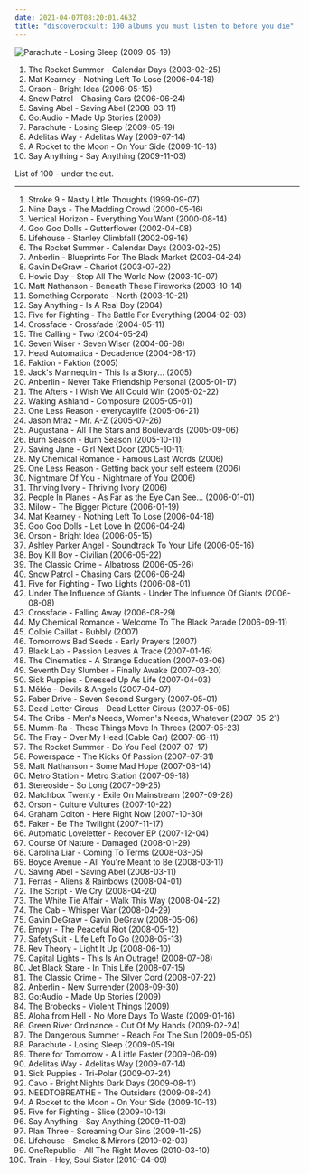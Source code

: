 ```yaml
---
date: 2021-04-07T08:20:01.463Z
title: "discoverockult: 100 albums you must listen to before you die"
---
```

![Parachute - Losing Sleep (2009-05-19)](https://img.discogs.com/-4k6yj9peG2QjouTMx-c71e6M7Y=/fit-in/600x593/filters:strip_icc():format(jpeg):mode_rgb():quality(90)/discogs-images/R-2001620-1454964915-3476.jpeg.jpg "Parachute - Losing Sleep (2009-05-19)")
<ol class="albums">
<li data-cover="http://coverartarchive.org/release/f0eca2ba-10ae-4144-a8f6-f2dafdec6dd0/26462812742-500.jpg" data-tags="alternative rock, pop rock, discoverockult" role="button">The Rocket Summer - Calendar Days (2003-02-25)</li>
<li data-cover="https://img.discogs.com/ihYWSmPw0AwWWyMFFIaHYTuzsU8=/fit-in/220x219/filters:strip_icc():format(jpeg):mode_rgb():quality(90)/discogs-images/R-2116301-1439610592-2602.jpeg.jpg" data-tags="mat kearney" role="button">Mat Kearney - Nothing Left To Lose (2006-04-18)</li>
<li data-cover="https://img.discogs.com/ZIJQDPnunFWSsXjP8IL6sBGTnGE=/fit-in/500x488/filters:strip_icc():format(jpeg):mode_rgb():quality(90)/discogs-images/R-730503-1290979096.jpeg.jpg" data-tags="rock" role="button">Orson - Bright Idea (2006-05-15)</li>
<li data-cover="https://img.discogs.com/T8PdE4vvENQ9bt6u49agyldw9lg=/fit-in/600x582/filters:strip_icc():format(jpeg):mode_rgb():quality(90)/discogs-images/R-982395-1180504827.jpeg.jpg" data-tags="snow patrol" role="button">Snow Patrol - Chasing Cars (2006-06-24)</li>
<li data-cover="http://coverartarchive.org/release/1f3b2e4d-4df3-46c6-82d5-d4c849dbe3a9/1805720468-500.jpg" data-tags="saving abel, rock" role="button">Saving Abel - Saving Abel (2008-03-11)</li>
<li data-cover="http://coverartarchive.org/release/9f3e5ea9-7f48-477b-ae0c-a01e7e7503e4/11255982828-500.jpg" data-tags="emo, discoverockult" role="button">Go:Audio - Made Up Stories (2009)</li>
<li data-cover="https://img.discogs.com/-4k6yj9peG2QjouTMx-c71e6M7Y=/fit-in/600x593/filters:strip_icc():format(jpeg):mode_rgb():quality(90)/discogs-images/R-2001620-1454964915-3476.jpeg.jpg" data-tags="pop, rock, alternative, alternative rock, piano rock, 00s, 2000s, album, purchased 09, discoverockult, american popular music, purchased 10" role="button">Parachute - Losing Sleep (2009-05-19)</li>
<li data-cover="http://coverartarchive.org/release/35d6ecf2-2a5d-41fd-9ab9-f5275b4fa5e6/3048236487-500.jpg" data-tags="alternative rock, hard rock, discoverockult" role="button">Adelitas Way - Adelitas Way (2009-07-14)</li>
<li data-cover="http://coverartarchive.org/release/24868a41-12af-4a5c-a0a3-2d4d954feb63/9398522036-500.jpg" data-tags="pop punk, 00s, discoverockult, a rocket to the moon" role="button">A Rocket to the Moon - On Your Side (2009-10-13)</li>
<li data-cover="http://coverartarchive.org/release/24ff3bfc-19aa-4440-bd03-36df63b55a93/14793758946-500.jpg" data-tags="alternative rock, indie, indie rock" role="button">Say Anything - Say Anything (2009-11-03)</li>
</ol>
List of 100 - under the cut.
<!-- more -->

_________________

<ol class="albums">
<li data-cover="http://coverartarchive.org/release/432b87c4-0711-49b6-96ba-135064d40cd2/28302129708-500.jpg" data-tags="90s, takes me back, cheffy, discoverockult, albums i worked on, reminds me of mom, xantica, loandbatch, albums in my collection" role="button">
Stroke 9 - Nasty Little Thoughts (1999-09-07)
</li>
<li data-cover="http://coverartarchive.org/release/73bf440a-5c61-4d8c-89d6-cf6c1cfc842c/1483745366-500.jpg" data-tags="rock" role="button">
Nine Days - The Madding Crowd (2000-05-16)
</li>
<li data-cover="http://coverartarchive.org/release/124490a2-3b9a-4177-9f0e-5645a59e0092/20616806771-500.jpg" data-tags="rock, 90s" role="button">
Vertical Horizon - Everything You Want (2000-08-14)
</li>
<li data-cover="http://coverartarchive.org/release/4f734750-4a00-35b4-a259-2c15093c83cc/10182730882-500.jpg" data-tags="rock, alternative rock, alternative" role="button">
Goo Goo Dolls - Gutterflower (2002-04-08)
</li>
<li data-cover="http://coverartarchive.org/release/d8f7afbc-673f-43fb-9fad-9ad035ccc939/26393514550-500.jpg" data-tags="rock, alternative rock" role="button">
Lifehouse - Stanley Climbfall (2002-09-16)
</li>
<li data-cover="http://coverartarchive.org/release/f0eca2ba-10ae-4144-a8f6-f2dafdec6dd0/26462812742-500.jpg" data-tags="alternative rock, pop rock, discoverockult" role="button">
The Rocket Summer - Calendar Days (2003-02-25)
</li>
<li data-cover="http://coverartarchive.org/release/d26724d4-cabd-4629-9583-e459051de88b/2278050105-500.jpg" data-tags="rock, alternative rock" role="button">
Anberlin - Blueprints For The Black Market (2003-04-24)
</li>
<li data-cover="http://coverartarchive.org/release/07d95118-de70-4ce2-9296-c0a919834e47/6247612410-500.jpg" data-tags="rock, pop rock" role="button">
Gavin DeGraw - Chariot (2003-07-22)
</li>
<li data-cover="http://coverartarchive.org/release/2d9065e5-de47-43ff-865f-42c110e7b6f6/6247631110-500.jpg" data-tags="singer-songwriter, acoustic" role="button">
Howie Day - Stop All The World Now (2003-10-07)
</li>
<li data-cover="http://coverartarchive.org/release/3d688fc2-ae3e-49c0-bdc8-49cd71c55874/21135321687-500.jpg" data-tags="singer-songwriter" role="button">
Matt Nathanson - Beneath These Fireworks (2003-10-14)
</li>
<li data-cover="https://via.placeholder.com/450" data-tags="piano rock" role="button">
Something Corporate - North (2003-10-21)
</li>
<li data-cover="http://coverartarchive.org/release/075e7ea9-d145-4b1e-9c2d-dce60ac1b0f2/12328012368-500.jpg" data-tags="indie rock, indie" role="button">
Say Anything - Is A Real Boy (2004)
</li>
<li data-cover="https://img.discogs.com/kX4vLOjPM9jqrmMJfSNH4xDLjPM=/fit-in/600x575/filters:strip_icc():format(jpeg):mode_rgb():quality(90)/discogs-images/R-479949-1514129327-4638.jpeg.jpg" data-tags="rock" role="button">
Five for Fighting - The Battle For Everything (2004-02-03)
</li>
<li data-cover="http://coverartarchive.org/release/407c509c-2bae-4912-882a-0a21e4a2263a/9609882295-500.jpg" data-tags="alternative rock, rock, hard rock" role="button">
Crossfade - Crossfade (2004-05-11)
</li>
<li data-cover="http://coverartarchive.org/release/1c44f484-d4de-348a-9df9-06de6e6d2c2b/5679624370-500.jpg" data-tags="rock, alternative, alternative rock, pop rock" role="button">
The Calling - Two (2004-05-24)
</li>
<li data-cover="https://img.discogs.com/IdL1JHbWFiV86Ap42gP0fFyCIB4=/fit-in/600x586/filters:strip_icc():format(jpeg):mode_rgb():quality(90)/discogs-images/R-6353074-1528281368-8135.jpeg.jpg" data-tags="alternative rock, discoverockult" role="button">
Seven Wiser - Seven Wiser (2004-06-08)
</li>
<li data-cover="http://coverartarchive.org/release/ab67e55a-087b-4320-962a-5154c6408097/2542058355-500.jpg" data-tags="dance-punk, head automatica" role="button">
Head Automatica - Decadence (2004-08-17)
</li>
<li data-cover="http://coverartarchive.org/release/1a0882a3-6ae2-4c6f-a6d4-3c43bd466223/26393038913-500.jpg" data-tags="alternative rock" role="button">
Faktion - Faktion (2005)
</li>
<li data-cover="https://img.discogs.com/8d8f8f69c0b35de09d8b8b063a3d2cd54dd9e234/images/spacer.gif" data-tags="jacks mannequin, discoverockult, the devil and the deep blue sea, just another folk singer, the way you look, the merch grrls, teh typos" role="button">
Jack's Mannequin - This Is a Story... (2005)
</li>
<li data-cover="http://coverartarchive.org/release/0158574e-e762-4a5f-a927-ad925172605d/17944620848-500.jpg" data-tags="alternative rock" role="button">
Anberlin - Never Take Friendship Personal (2005-01-17)
</li>
<li data-cover="http://coverartarchive.org/release/466db66a-76be-4409-8429-c4bf29dfbf09/24219190810-500.jpg" data-tags="christian rock" role="button">
The Afters - I Wish We All Could Win (2005-02-22)
</li>
<li data-cover="https://img.discogs.com/HeCVoF8Y4QFel9ypPxY6QwVkkng=/fit-in/280x280/filters:strip_icc():format(jpeg):mode_rgb():quality(90)/discogs-images/R-3819928-1345676693-3574.jpeg.jpg" data-tags="discoverockult" role="button">
Waking Ashland - Composure (2005-05-01)
</li>
<li data-cover="http://coverartarchive.org/release/c7244dff-d9c7-4dca-bcd3-86a99ed5ebdc/5808070833-500.jpg" data-tags="alternative, alternative rock" role="button">
One Less Reason - everydaylife (2005-06-21)
</li>
<li data-cover="http://coverartarchive.org/release/2659751f-9da5-4425-b070-457d8cf16567/6169026137-500.jpg" data-tags="pop, singer-songwriter" role="button">
Jason Mraz - Mr. A-Z (2005-07-26)
</li>
<li data-cover="http://coverartarchive.org/release/78e0a82c-f6e3-45fe-8f5c-190ae91bf357/5143039917-500.jpg" data-tags="rock, alternative, augustana" role="button">
Augustana - All The Stars and Boulevards (2005-09-06)
</li>
<li data-cover="https://img.discogs.com/EtJ7UVJM2wfeW_NfyeIrKr7MUxI=/fit-in/600x597/filters:strip_icc():format(jpeg):mode_rgb():quality(90)/discogs-images/R-2561674-1481812948-3004.jpeg.jpg" data-tags="alternative metal, nu metal, wants, discoverockult, hard nurock" role="button">
Burn Season - Burn Season (2005-10-11)
</li>
<li data-cover="http://coverartarchive.org/release/72daec59-4623-4343-b36c-eeed703575ee/13098458362-500.jpg" data-tags="debut, discoverockult, saving jane, discovered gems" role="button">
Saving Jane - Girl Next Door (2005-10-11)
</li>
<li data-cover="https://via.placeholder.com/450" data-tags="mcr" role="button">
My Chemical Romance - Famous Last Words (2006)
</li>
<li data-cover="http://coverartarchive.org/release/2d75db49-7e81-44e5-a62d-94fc503b51e1/5808070868-500.jpg" data-tags="emo, discoverockult" role="button">
One Less Reason - Getting back your self esteem (2006)
</li>
<li data-cover="http://coverartarchive.org/release/ca84182b-c2f1-462f-8945-2807299c0cad/20354021876-500.jpg" data-tags="indie" role="button">
Nightmare Of You - Nightmare of You (2006)
</li>
<li data-cover="https://img.discogs.com/QHEL4tbvuyDw1UB0JRnzqduSHeY=/fit-in/500x500/filters:strip_icc():format(jpeg):mode_rgb():quality(90)/discogs-images/R-4834565-1379116547-7916.jpeg.jpg" data-tags="indie, lesser known but amazing, discoverockult, rockadd" role="button">
Thriving Ivory - Thriving Ivory (2006)
</li>
<li data-cover="http://coverartarchive.org/release/f637afbe-802c-4bb7-88a0-8f09200185f4/15395870777-500.jpg" data-tags="classic rock, indie, rock, alternative rock, 00s, alternative pop-rock, hella good, discoverockult, amazing album, winduprecords" role="button">
People In Planes - As Far as the Eye Can See... (2006-01-01)
</li>
<li data-cover="http://coverartarchive.org/release/2129d4db-2711-40df-816c-e66efefefd6b/12321636891-500.jpg" data-tags="singer-songwriter, milow" role="button">
Milow - The Bigger Picture (2006-01-19)
</li>
<li data-cover="https://img.discogs.com/ihYWSmPw0AwWWyMFFIaHYTuzsU8=/fit-in/220x219/filters:strip_icc():format(jpeg):mode_rgb():quality(90)/discogs-images/R-2116301-1439610592-2602.jpeg.jpg" data-tags="mat kearney" role="button">
Mat Kearney - Nothing Left To Lose (2006-04-18)
</li>
<li data-cover="https://img.discogs.com/r_FBVFPof_yTZIlFN7aHXTpNi4A=/fit-in/600x600/filters:strip_icc():format(jpeg):mode_rgb():quality(90)/discogs-images/R-14246467-1570650643-7779.jpeg.jpg" data-tags="alternative, rock" role="button">
Goo Goo Dolls - Let Love In (2006-04-24)
</li>
<li data-cover="https://img.discogs.com/ZIJQDPnunFWSsXjP8IL6sBGTnGE=/fit-in/500x488/filters:strip_icc():format(jpeg):mode_rgb():quality(90)/discogs-images/R-730503-1290979096.jpeg.jpg" data-tags="rock" role="button">
Orson - Bright Idea (2006-05-15)
</li>
<li data-cover="http://coverartarchive.org/release/c40c66dc-d6a2-4746-bd9b-61b8ac735520/28019395112-500.jpg" data-tags="catchy, reality tv, discoverockult, diesunddas:-9, newrocktrackradio:-9" role="button">
Ashley Parker Angel - Soundtrack To Your Life (2006-05-16)
</li>
<li data-cover="https://img.discogs.com/goGcE-KNEUn3iTieD9J7XVAC5V4=/fit-in/598x599/filters:strip_icc():format(jpeg):mode_rgb():quality(90)/discogs-images/R-717884-1206294721.jpeg.jpg" data-tags="indie, indie rock" role="button">
Boy Kill Boy - Civilian (2006-05-22)
</li>
<li data-cover="http://coverartarchive.org/release/04554003-dbd8-49d0-b265-ae0fd722ec88/4889589228-500.jpg" data-tags="alternative rock, discoverockult" role="button">
The Classic Crime - Albatross (2006-05-26)
</li>
<li data-cover="https://img.discogs.com/T8PdE4vvENQ9bt6u49agyldw9lg=/fit-in/600x582/filters:strip_icc():format(jpeg):mode_rgb():quality(90)/discogs-images/R-982395-1180504827.jpeg.jpg" data-tags="snow patrol" role="button">
Snow Patrol - Chasing Cars (2006-06-24)
</li>
<li data-cover="http://coverartarchive.org/release/34a322de-e4ef-4861-a7ad-640644606d92/2503909808-500.jpg" data-tags="alternative rock" role="button">
Five for Fighting - Two Lights (2006-08-01)
</li>
<li data-cover="https://via.placeholder.com/450" data-tags="disco, electropop, pop, indie pop, electroclash, indietronica, discoverockult, makes me move my feets, dance and electronic, robot disco, liner recommends, nice album covers, dancing shoes on, electrofusion, daniels album collection, me time, suppie" role="button">
Under The Influence of Giants - Under The Influence Of Giants (2006-08-08)
</li>
<li data-cover="https://via.placeholder.com/450" data-tags="post-grunge, crossfade" role="button">
Crossfade - Falling Away (2006-08-29)
</li>
<li data-cover="https://via.placeholder.com/450" data-tags="alternative rock" role="button">
My Chemical Romance - Welcome To The Black Parade (2006-09-11)
</li>
<li data-cover="https://via.placeholder.com/450" data-tags="female vacalists, colbie female pop" role="button">
Colbie Caillat - Bubbly (2007)
</li>
<li data-cover="https://img.discogs.com/JDsAltUIKwyXurgABPb-FcHATlU=/fit-in/600x600/filters:strip_icc():format(jpeg):mode_rgb():quality(90)/discogs-images/R-10855452-1505417884-3802.jpeg.jpg" data-tags="discoverockult, arte" role="button">
Tomorrows Bad Seeds - Early Prayers (2007)
</li>
<li data-cover="https://img.discogs.com/IjgX6HbZB_u8yejgfP7sShfQzdU=/fit-in/600x596/filters:strip_icc():format(jpeg):mode_rgb():quality(90)/discogs-images/R-3111250-1325056223.jpeg.jpg" data-tags="discoverockult, rockadd, gritos no escuro" role="button">
Black Lab - Passion Leaves A Trace (2007-01-16)
</li>
<li data-cover="http://coverartarchive.org/release/15cb3b91-8377-4a26-8fb4-4cb2d19376a7/8255060472-500.jpg" data-tags="indie rock, indie" role="button">
The Cinematics - A Strange Education (2007-03-06)
</li>
<li data-cover="http://coverartarchive.org/release/5e426fa8-74fb-47ec-93df-944efb0d92df/4786675611-500.jpg" data-tags="christian, discoverockult, i love this band" role="button">
Seventh Day Slumber - Finally Awake (2007-03-20)
</li>
<li data-cover="http://coverartarchive.org/release/d4154364-8616-4603-b823-406e01443884/13686171413-500.jpg" data-tags="alternative rock, hard rock" role="button">
Sick Puppies - Dressed Up As Life (2007-04-03)
</li>
<li data-cover="http://coverartarchive.org/release/d797372b-c9db-34cc-98d1-d7b5ea6c32fd/6069527022-500.jpg" data-tags="pop rock, indierock" role="button">
Mêlée - Devils & Angels (2007-04-07)
</li>
<li data-cover="https://img.discogs.com/2QQQSdz5GimLgshkMoiaovdeY-g=/fit-in/600x595/filters:strip_icc():format(jpeg):mode_rgb():quality(90)/discogs-images/R-6441038-1419283893-5653.jpeg.jpg" data-tags="rock, punk, pop punk, discoverockult" role="button">
Faber Drive - Seven Second Surgery (2007-05-01)
</li>
<li data-cover="http://coverartarchive.org/release/ebf4fb20-e796-40eb-bb99-fa06e3a37cb3/7899092405-500.jpg" data-tags="alternative rock, progressive rock, lines, discoverockult, dead letter circus" role="button">
Dead Letter Circus - Dead Letter Circus (2007-05-05)
</li>
<li data-cover="http://coverartarchive.org/release/d3bcc9c4-179f-4810-92a8-99cb4e58a520/8765400755-500.jpg" data-tags="indie rock" role="button">
The Cribs - Men's Needs, Women's Needs, Whatever (2007-05-21)
</li>
<li data-cover="https://img.discogs.com/LS6YvLqJM42o_4j5uuWmBuDdLIo=/fit-in/600x594/filters:strip_icc():format(jpeg):mode_rgb():quality(90)/discogs-images/R-981546-1507239718-9950.jpeg.jpg" data-tags="indie, rock" role="button">
Mumm-Ra - These Things Move In Threes (2007-05-23)
</li>
<li data-cover="http://coverartarchive.org/release/b3ee7754-5095-4180-9714-fa42f5dfd06a/12102234555-500.jpg" data-tags="alternative" role="button">
The Fray - Over My Head (Cable Car) (2007-06-11)
</li>
<li data-cover="https://via.placeholder.com/450" data-tags="pop rock, pop punk" role="button">
The Rocket Summer - Do You Feel (2007-07-17)
</li>
<li data-cover="http://coverartarchive.org/release/84097af6-1f12-4d65-99e9-a064725e6eb4/18815227088-500.jpg" data-tags="happy, makes me wanna dance, discoverockult, make me feel happy, powerspace, suprizing good, jumpingonthebed, willgetthisalbumdefinitely, stephkicks, find yourself here" role="button">
Powerspace - The Kicks Of Passion (2007-07-31)
</li>
<li data-cover="http://coverartarchive.org/release/29e89c60-faff-4d58-8340-6e5d10b6b421/11894480075-500.jpg" data-tags="rock" role="button">
Matt Nathanson - Some Mad Hope (2007-08-14)
</li>
<li data-cover="http://coverartarchive.org/release/7e12a9c9-7397-4cfd-a515-5fa0fb0bc7d5/7170999378-500.jpg" data-tags="alternative, dance, electronic alternative, california in the summer" role="button">
Metro Station - Metro Station (2007-09-18)
</li>
<li data-cover="https://img.discogs.com/yLC8neE3FmyAUk_P6IYoZDj_9X0=/fit-in/600x594/filters:strip_icc():format(jpeg):mode_rgb():quality(90)/discogs-images/R-2265381-1273254827.jpeg.jpg" data-tags="rock, yum, discoverockult, stuff i need" role="button">
Stereoside - So Long (2007-09-25)
</li>
<li data-cover="http://coverartarchive.org/release/04343812-81cb-4561-a949-144c7ea6b097/9933764493-500.jpg" data-tags="rock" role="button">
Matchbox Twenty - Exile On Mainstream (2007-09-28)
</li>
<li data-cover="https://img.discogs.com/9hcuy9_oClTx_TAeGJXGj2-NYfg=/fit-in/500x494/filters:strip_icc():format(jpeg):mode_rgb():quality(90)/discogs-images/R-3670228-1339680603-3285.jpeg.jpg" data-tags="chillout, indie, rock, indie rock, pop rock, american, 00s, real good, discoverockult, sues fave, orson- radio" role="button">
Orson - Culture Vultures (2007-10-22)
</li>
<li data-cover="https://img.discogs.com/CPXmv1BJUTsGE8IerpvK-vZ2zac=/fit-in/500x500/filters:strip_icc():format(jpeg):mode_rgb():quality(90)/discogs-images/R-1125175-1194045109.jpeg.jpg" data-tags="rock, discoverockult, sveta reminds" role="button">
Graham Colton - Here Right Now (2007-10-30)
</li>
<li data-cover="http://coverartarchive.org/release/1f1817f1-0357-4f55-912b-1e4b052abaab/1158143504-500.jpg" data-tags="indie, rock, australian, aussie, sydney, discoverockult, good australian pop with substance" role="button">
Faker - Be The Twilight (2007-11-17)
</li>
<li data-cover="http://coverartarchive.org/release/de961eae-f2ea-4296-9dbb-86ecb46dbd4d/16693768625-500.jpg" data-tags="rock" role="button">
Automatic Loveletter - Recover EP (2007-12-04)
</li>
<li data-cover="https://img.discogs.com/wgW-Gl9oxI85XxJYPNafglHAyRo=/fit-in/300x300/filters:strip_icc():format(jpeg):mode_rgb():quality(90)/discogs-images/R-5732353-1401153362-7748.jpeg.jpg" data-tags="rock, alternative rock, 00s, discoverockult" role="button">
Course Of Nature - Damaged (2008-01-29)
</li>
<li data-cover="http://coverartarchive.org/release/deaac2cb-1514-4db1-982d-4fab7fc80039/9495466369-500.jpg" data-tags="rock, alternative rock, indie rock" role="button">
Carolina Liar - Coming To Terms (2008-03-05)
</li>
<li data-cover="http://coverartarchive.org/release/ad0b8bde-c241-4639-98f8-094cfe3745ed/4354600780-500.jpg" data-tags="discoverockult, boyce avenue" role="button">
Boyce Avenue - All You're Meant to Be (2008-03-11)
</li>
<li data-cover="http://coverartarchive.org/release/1f3b2e4d-4df3-46c6-82d5-d4c849dbe3a9/1805720468-500.jpg" data-tags="saving abel, rock" role="button">
Saving Abel - Saving Abel (2008-03-11)
</li>
<li data-cover="http://coverartarchive.org/release/9c60645e-049c-465c-94e9-90dc4fd0900e/20524117250-500.jpg" data-tags="calm, discoverockult, sun and moon and stars and outer space, rated 100, at times theatrical, soft yet powerful" role="button">
Ferras - Aliens & Rainbows (2008-04-01)
</li>
<li data-cover="https://via.placeholder.com/450" data-tags="pop" role="button">
The Script - We Cry (2008-04-20)
</li>
<li data-cover="https://img.discogs.com/ZGL0HhZKwQcKL-zWkq3hYjLC8Lc=/fit-in/300x300/filters:strip_icc():format(jpeg):mode_rgb():quality(90)/discogs-images/R-2444943-1284431336.jpeg.jpg" data-tags="powerpop" role="button">
The White Tie Affair - Walk This Way (2008-04-22)
</li>
<li data-cover="http://coverartarchive.org/release/1d053c05-b481-4812-80fc-ed68c8ab3411/24142272319-500.jpg" data-tags="alternative, the cab" role="button">
The Cab - Whisper War (2008-04-29)
</li>
<li data-cover="http://coverartarchive.org/release/e6454561-2af7-460b-9b8c-d482b7c8a49d/15751521122-500.jpg" data-tags="pop, pop rock, male vocalists" role="button">
Gavin DeGraw - Gavin DeGraw (2008-05-06)
</li>
<li data-cover="http://coverartarchive.org/release/ab7b1b02-6d20-450c-828f-d2d642d39205/2941985556-500.jpg" data-tags="hipster, discoverockult, worshipped by a legion of fags losers and failures" role="button">
Empyr - The Peaceful Riot (2008-05-12)
</li>
<li data-cover="https://via.placeholder.com/450" data-tags="rock" role="button">
SafetySuit - Life Left To Go (2008-05-13)
</li>
<li data-cover="http://coverartarchive.org/release/a70b5104-404e-45d9-9434-3aed259171a4/22921088025-500.jpg" data-tags="rock, hard rock" role="button">
Rev Theory - Light It Up (2008-06-10)
</li>
<li data-cover="http://coverartarchive.org/release/71f9f984-df10-4964-bcd6-1e464041cd05/4889578121-500.jpg" data-tags="christian rock, pop-punk, power-pop, discoverockult" role="button">
Capital Lights - This Is An Outrage! (2008-07-08)
</li>
<li data-cover="http://coverartarchive.org/release/956fa69d-ad04-4af3-8aaa-ad009beabc7a/15284749113-500.jpg" data-tags="alternative, wants, discoverockult" role="button">
Jet Black Stare - In This Life (2008-07-15)
</li>
<li data-cover="http://coverartarchive.org/release/6f72087a-1354-416d-9fc9-bb744f3bd5f5/4063077006-500.jpg" data-tags="discoverockult" role="button">
The Classic Crime - The Silver Cord (2008-07-22)
</li>
<li data-cover="https://img.discogs.com/q9M0ZFD4a27h57L5HCc2vL0NvSg=/fit-in/600x600/filters:strip_icc():format(jpeg):mode_rgb():quality(90)/discogs-images/R-1497920-1263269238.jpeg.jpg" data-tags="alternative rock, rock" role="button">
Anberlin - New Surrender (2008-09-30)
</li>
<li data-cover="http://coverartarchive.org/release/9f3e5ea9-7f48-477b-ae0c-a01e7e7503e4/11255982828-500.jpg" data-tags="emo, discoverockult" role="button">
Go:Audio - Made Up Stories (2009)
</li>
<li data-cover="http://coverartarchive.org/release/bf26649e-5c9c-4fcc-9a71-edb1a3b47e65/26560040644-500.jpg" data-tags="discoverockult, the brobecks" role="button">
The Brobecks - Violent Things (2009)
</li>
<li data-cover="http://coverartarchive.org/release/95237e31-43e8-43a8-8dbb-73dbdee099e3/2063210174-500.jpg" data-tags="rock" role="button">
Aloha from Hell - No More Days To Waste (2009-01-16)
</li>
<li data-cover="http://coverartarchive.org/release/4097f8ef-f0d5-40f3-a5f3-547ea035fe3f/19782733021-500.jpg" data-tags="rock, alternative rock, discoverockult" role="button">
Green River Ordinance - Out Of My Hands (2009-02-24)
</li>
<li data-cover="https://img.discogs.com/0n6Vhm_FkoL9s7wgas-aLNx3CKE=/fit-in/600x577/filters:strip_icc():format(jpeg):mode_rgb():quality(90)/discogs-images/R-2815761-1505854231-2515.jpeg.jpg" data-tags="rock, alternative rock" role="button">
The Dangerous Summer - Reach For The Sun (2009-05-05)
</li>
<li data-cover="https://img.discogs.com/-4k6yj9peG2QjouTMx-c71e6M7Y=/fit-in/600x593/filters:strip_icc():format(jpeg):mode_rgb():quality(90)/discogs-images/R-2001620-1454964915-3476.jpeg.jpg" data-tags="pop, rock, alternative, alternative rock, piano rock, 00s, 2000s, album, purchased 09, discoverockult, american popular music, purchased 10" role="button">
Parachute - Losing Sleep (2009-05-19)
</li>
<li data-cover="http://coverartarchive.org/release/bef01324-dd9e-4608-9726-781d68fc26fb/8041117572-500.jpg" data-tags="pop rock, pop punk" role="button">
There for Tomorrow - A Little Faster (2009-06-09)
</li>
<li data-cover="http://coverartarchive.org/release/35d6ecf2-2a5d-41fd-9ab9-f5275b4fa5e6/3048236487-500.jpg" data-tags="alternative rock, hard rock, discoverockult" role="button">
Adelitas Way - Adelitas Way (2009-07-14)
</li>
<li data-cover="http://coverartarchive.org/release/667cebee-434f-4c28-8ec6-acd8445174ca/20822579961-500.jpg" data-tags="alternative rock" role="button">
Sick Puppies - Tri-Polar (2009-07-24)
</li>
<li data-cover="http://coverartarchive.org/release/f2f25379-75ae-44f8-87cb-34835ccf19b3/13665242231-500.jpg" data-tags="discoverockult, damn great album" role="button">
Cavo - Bright Nights Dark Days (2009-08-11)
</li>
<li data-cover="http://coverartarchive.org/release/68453bb1-969e-4960-8eaf-a2a1a35306eb/16546439880-500.jpg" data-tags="acoustic, christian, discoverockult, tyde moore radio" role="button">
NEEDTOBREATHE - The Outsiders (2009-08-24)
</li>
<li data-cover="http://coverartarchive.org/release/24868a41-12af-4a5c-a0a3-2d4d954feb63/9398522036-500.jpg" data-tags="pop punk, 00s, discoverockult, a rocket to the moon" role="button">
A Rocket to the Moon - On Your Side (2009-10-13)
</li>
<li data-cover="http://coverartarchive.org/release/35d8fe07-8da1-4137-b0de-9355405b93ee/12364399886-500.jpg" data-tags="rock, alternative rock, soft rock, purchased 09, discoverockult" role="button">
Five for Fighting - Slice (2009-10-13)
</li>
<li data-cover="http://coverartarchive.org/release/24ff3bfc-19aa-4440-bd03-36df63b55a93/14793758946-500.jpg" data-tags="alternative rock, indie, indie rock" role="button">
Say Anything - Say Anything (2009-11-03)
</li>
<li data-cover="http://coverartarchive.org/release/e4edd26a-d8a8-41d3-a0af-e22491bbc264/15663319760-500.jpg" data-tags="alternative rock, discoverockult" role="button">
Plan Three - Screaming Our Sins (2009-11-25)
</li>
<li data-cover="https://img.discogs.com/jbYkCAQsUzUNpuPc9U7xKndaQ_A=/fit-in/600x586/filters:strip_icc():format(jpeg):mode_rgb():quality(90)/discogs-images/R-16169489-1604635021-4800.jpeg.jpg" data-tags="rock, lifehouse" role="button">
Lifehouse - Smoke & Mirrors (2010-02-03)
</li>
<li data-cover="http://coverartarchive.org/release/2cb7badd-7ee4-4fce-a1d1-65cecbcbf796/12182742905-500.jpg" data-tags="pop, rock, rawr, discoverockult" role="button">
OneRepublic - All The Right Moves (2010-03-10)
</li>
<li data-cover="http://coverartarchive.org/release/08b3245a-ab9a-40d9-bac1-4f60800c8732/14072082225-500.jpg" data-tags="soft rock" role="button">
Train - Hey, Soul Sister (2010-04-09)
</li>
</ol>
